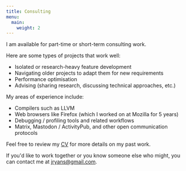 ```yaml
---
title: Consulting
menu:
  main:
    weight: 2
---
```


I am available for part-time or short-term consulting work.

Here are some types of projects that work well:

- Isolated or research-heavy feature development
- Navigating older projects to adapt them for new requirements
- Performance optimisation
- Advising (sharing research, discussing technical approaches, etc.)

My areas of experience include:

- Compilers such as LLVM
- Web browsers like Firefox (which I worked on at Mozilla for 5 years)
- Debugging / profiling tools and related workflows
- Matrix, Mastodon / ActivityPub, and other open communication protocols

Feel free to review my [CV][cv] for more details on my past work.

If you'd like to work together or you know someone else who might,
you can contact me at [jryans@gmail.com][e].

[e]:  mailto:jryans@gmail.com
[cv]: /cv

